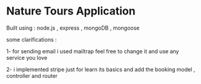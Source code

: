 # Nature Tours Application

Built using : node.js , express , mongoDB , mongoose

some clarifications :

1- for sending email i used mailtrap feel free to change it and use any service you love

2- i implemented stripe just for learn its basics and add the booking model , controller and router
